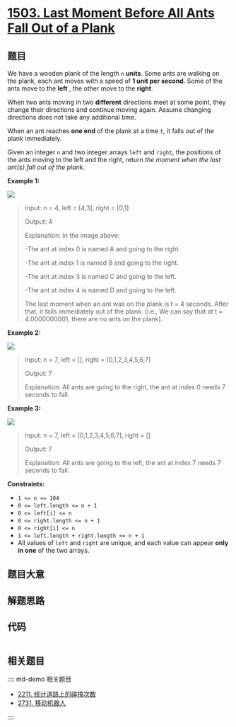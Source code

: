 # [1503. Last Moment Before All Ants Fall Out of a Plank](https://leetcode.com/problems/last-moment-before-all-ants-fall-out-of-a-plank)

## 题目

We have a wooden plank of the length `n` **units**. Some ants are walking on
the plank, each ant moves with a speed of **1 unit per second**. Some of the
ants move to the **left** , the other move to the **right**.

When two ants moving in two **different** directions meet at some point, they
change their directions and continue moving again. Assume changing directions
does not take any additional time.

When an ant reaches **one end** of the plank at a time `t`, it falls out of
the plank immediately.

Given an integer `n` and two integer arrays `left` and `right`, the positions
of the ants moving to the left and the right, return _the moment when the last
ant(s) fall out of the plank_.



**Example 1:**

![](https://assets.leetcode.com/uploads/2020/06/17/ants.jpg)

> Input: n = 4, left = [4,3], right = [0,1]
> 
> Output: 4
> 
> Explanation: In the image above:
> 
> -The ant at index 0 is named A and going to the right.
> 
> -The ant at index 1 is named B and going to the right.
> 
> -The ant at index 3 is named C and going to the left.
> 
> -The ant at index 4 is named D and going to the left.
> 
> The last moment when an ant was on the plank is t = 4 seconds. After that, it falls immediately out of the plank. (i.e., We can say that at t = 4.0000000001, there are no ants on the plank).

**Example 2:**

![](https://assets.leetcode.com/uploads/2020/06/17/ants2.jpg)

> Input: n = 7, left = [], right = [0,1,2,3,4,5,6,7]
> 
> Output: 7
> 
> Explanation: All ants are going to the right, the ant at index 0 needs 7 seconds to fall.

**Example 3:**

![](https://assets.leetcode.com/uploads/2020/06/17/ants3.jpg)

> Input: n = 7, left = [0,1,2,3,4,5,6,7], right = []
> 
> Output: 7
> 
> Explanation: All ants are going to the left, the ant at index 7 needs 7 seconds to fall.

**Constraints:**

  * `1 <= n <= 104`
  * `0 <= left.length <= n + 1`
  * `0 <= left[i] <= n`
  * `0 <= right.length <= n + 1`
  * `0 <= right[i] <= n`
  * `1 <= left.length + right.length <= n + 1`
  * All values of `left` and `right` are unique, and each value can appear **only in one** of the two arrays.


## 题目大意

## 解题思路

## 代码

```javascript

```

## 相关题目

:::: md-demo 相关题目
- [2211. 统计道路上的碰撞次数](https://leetcode.com/problems/count-collisions-on-a-road)
- [2731. 移动机器人](https://leetcode.com/problems/movement-of-robots)

::::
